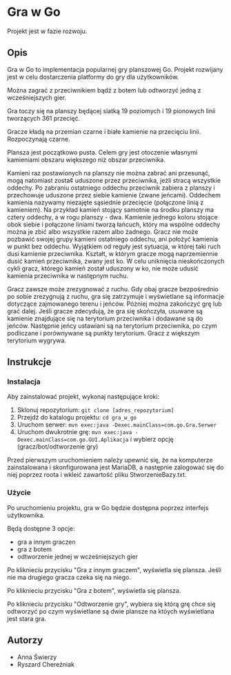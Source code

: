 # Gra w Go

Projekt jest w fazie rozwoju.

## Opis

Gra w Go to implementacja popularnej gry planszowej Go. Projekt rozwijany jest w celu dostarczenia platformy do gry dla użytkowników.

Można zagrać z przeciwnikiem bądź z botem lub odtworzyć jedną z wcześniejszych gier.

Gra toczy się na planszy będącej siatką 19 poziomych i 19 pionowych linii tworzących 361 przecięć.

Gracze kładą na przemian czarne i białe kamienie na przecięciu linii. Rozpoczynają czarne.

Plansza jest początkowo pusta. Celem gry jest otoczenie własnymi kamieniami obszaru większego niż obszar przeciwnika.

Kamieni raz postawionych na planszy nie można zabrać ani przesunąć, mogą natomiast zosta¢ uduszone przez przeciwnika, jeżli stracą wszystkie oddechy. Po zabraniu ostatniego oddechu przeciwnik zabiera z planszy i przechowuje uduszone przez siebie kamienie (zwane jeńcami). Oddechem kamienia nazywamy niezajęte sąsiednie przecięcie (połączone linią z kamieniem). Na przykład kamień stojący samotnie na środku planszy ma cztery oddechy, a w rogu planszy - dwa. Kamienie jednego koloru stojące obok siebie i połączone liniami tworzą łańcuch, który ma wspólne oddechy można je zbić albo wszystkie razem albo żadnego.
Gracz nie może pozbawić swojej grupy kamieni ostatniego oddechu, ani położyć kamienia w punkt bez oddechu. Wyjątkiem od reguły jest sytuacja, w której taki ruch dusi kamienie przeciwnika.
Kształt, w którym gracze mogą naprzemiennie dusić kamień przeciwnika, zwany jest ko. W celu uniknięcia nieskończonych cykli gracz, którego kamień został uduszony w ko, nie może udusić kamienia przeciwnika w następnym ruchu.

Gracz zawsze może zrezygnować z ruchu. Gdy obaj gracze bezpośrednio po sobie zrezygnują z ruchu, gra się zatrzymuje i wyświetlane są informacje dotyczące zajmowanego terenu i jeńców. Póżniej można zakończyć grę lub grać dalej.
Jeśli gracze zdecydują, że gra się skończyła, usuwane są kamienie znajdujące się na terytorium przeciwnika i dodawane są do jeńców. Następnie jeńcy ustawiani są na terytorium przeciwnika, po czym podliczane i porównywane są punkty terytorium. Gracz z większym terytorium wygrywa.

## Instrukcje

### Instalacja

Aby zainstalować projekt, wykonaj następujące kroki:

1. Sklonuj repozytorium: `git clone [adres_repozytorium]`
2. Przejdź do katalogu projektu: `cd gra_w_go`
3. Uruchom serwer: `mvn exec:java -Dexec.mainClass=com.go.Gra.Serwer`
4. Uruchom dwukrotnie grę: `mvn exec:java -Dexec.mainClass=com.go.GUI.Aplikacja` i wybierz opcję (gracz/bot/odtworzenie gry)

Przed pierwszym uruchomieniem należy upewnić się, że na komputerze zainstalowana i skonfigurowana jest MariaDB, a następnie zalogować się do niej poprzez roota i wkleić zawartość pliku StworzenieBazy.txt.

### Użycie

Po uruchomieniu projektu, gra w Go będzie dostępna poprzez interfejs użytkownika. 

Będą dostępne 3 opcje:
- gra a innym graczen
- gra z botem
- odtworzenie jednej w wcześniejszych gier

Po kliknieciu przycisku "Gra z innym graczem", wyświetla się plansza. Jeśli nie ma drugiego gracza czeka się na niego.

Po kliknieciu przycisku "Gra z botem", wyświetla się plansza.

Po kliknieciu przycisku "Odtworzenie gry", wybiera się którą grę chce się odtworzyć po czym wyświetlane są dwie plansze na któych wyświetlana jest stara gra.

## Autorzy

- Anna Świerzy
- Ryszard Chereźniak
